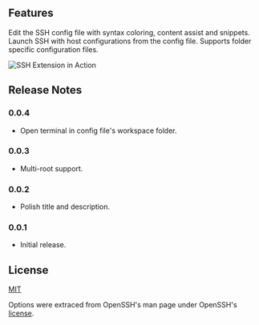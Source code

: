 ## Features

Edit the SSH config file with syntax coloring, content assist and snippets. Launch SSH with host configurations from the config file. Supports folder specific configuration files.

![SSH Extension in Action](https://github.com/chrmarti/vscode-ssh/raw/master/images/in_action.gif)

## Release Notes

### 0.0.4

- Open terminal in config file's workspace folder.

### 0.0.3

- Multi-root support.

### 0.0.2

- Polish title and description.

### 0.0.1

- Initial release.

## License

[MIT](https://github.com/chrmarti/vscode-ssh/blob/master/LICENSE)

Options were extraced from OpenSSH's man page under OpenSSH's [license](https://github.com/chrmarti/vscode-ssh/blob/master/thirdparty/LICENSE).
